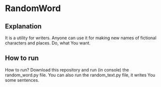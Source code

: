 # RandomWord

## Explanation

It is a utility for writers. Anyone can use it for making new names of fictional characters and places. Do, what You want.

## How to run

How to run? Download this repository and run (in console) the random_word.py file. You can also run the random_text.py file, it writes You some sentences.
